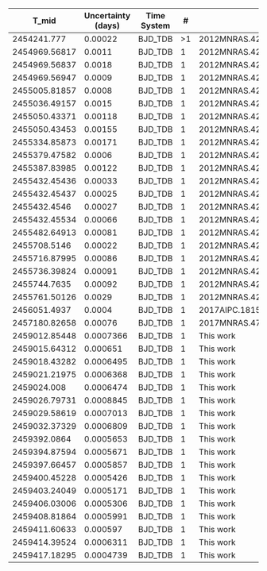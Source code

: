 |T_mid        |Uncertainty (days)|Time System|#  |Reference           |
|-------------|------------------|-----------|---|--------------------|
|2454241.777  |0.00022           |BJD_TDB    |>1 |2012MNRAS.422.3099S; 2007ApJ...671L.173B|
|2454969.56817|0.0011            |BJD_TDB    |1  |2012MNRAS.422.3099S |
|2454969.56837|0.0018            |BJD_TDB    |1  |2012MNRAS.422.3099S |
|2454969.56947|0.0009            |BJD_TDB    |1  |2012MNRAS.422.3099S |
|2455005.81857|0.0008            |BJD_TDB    |1  |2012MNRAS.422.3099S |
|2455036.49157|0.0015            |BJD_TDB    |1  |2012MNRAS.422.3099S |
|2455050.43371|0.00118           |BJD_TDB    |1  |2012MNRAS.422.3099S |
|2455050.43453|0.00155           |BJD_TDB    |1  |2012MNRAS.422.3099S |
|2455334.85873|0.00171           |BJD_TDB    |1  |2012MNRAS.422.3099S |
|2455379.47582|0.0006            |BJD_TDB    |1  |2012MNRAS.422.3099S |
|2455387.83985|0.00122           |BJD_TDB    |1  |2012MNRAS.422.3099S |
|2455432.45436|0.00033           |BJD_TDB    |1  |2012MNRAS.422.3099S |
|2455432.45437|0.00025           |BJD_TDB    |1  |2012MNRAS.422.3099S |
|2455432.4546 |0.00027           |BJD_TDB    |1  |2012MNRAS.422.3099S |
|2455432.45534|0.00066           |BJD_TDB    |1  |2012MNRAS.422.3099S |
|2455482.64913|0.00081           |BJD_TDB    |1  |2012MNRAS.422.3099S |
|2455708.5146 |0.00022           |BJD_TDB    |1  |2012MNRAS.422.3099S |
|2455716.87995|0.00086           |BJD_TDB    |1  |2012MNRAS.422.3099S |
|2455736.39824|0.00091           |BJD_TDB    |1  |2012MNRAS.422.3099S |
|2455744.7635 |0.00092           |BJD_TDB    |1  |2012MNRAS.422.3099S |
|2455761.50126|0.0029            |BJD_TDB    |1  |2012MNRAS.422.3099S |
|2456051.4937 |0.0004            |BJD_TDB    |1  |2017AIPC.1815h0021P |
|2457180.82658|0.00076           |BJD_TDB    |1  |2017MNRAS.472.3871T |
|2459012.85448|0.0007366         |BJD_TDB    |1  |This work           |
|2459015.64312|0.000651          |BJD_TDB    |1  |This work           |
|2459018.43282|0.0006495         |BJD_TDB    |1  |This work           |
|2459021.21975|0.0006368         |BJD_TDB    |1  |This work           |
|2459024.008  |0.0006474         |BJD_TDB    |1  |This work           |
|2459026.79731|0.0008845         |BJD_TDB    |1  |This work           |
|2459029.58619|0.0007013         |BJD_TDB    |1  |This work           |
|2459032.37329|0.0006809         |BJD_TDB    |1  |This work           |
|2459392.0864 |0.0005653         |BJD_TDB    |1  |This work           |
|2459394.87594|0.0005671         |BJD_TDB    |1  |This work           |
|2459397.66457|0.0005857         |BJD_TDB    |1  |This work           |
|2459400.45228|0.0005426         |BJD_TDB    |1  |This work           |
|2459403.24049|0.0005171         |BJD_TDB    |1  |This work           |
|2459406.03006|0.0005306         |BJD_TDB    |1  |This work           |
|2459408.81864|0.0005991         |BJD_TDB    |1  |This work           |
|2459411.60633|0.000597          |BJD_TDB    |1  |This work           |
|2459414.39524|0.0006311         |BJD_TDB    |1  |This work           |
|2459417.18295|0.0004739         |BJD_TDB    |1  |This work           |
